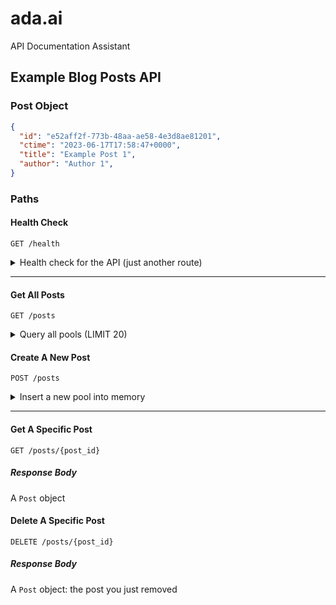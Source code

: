 # ada.ai
API Documentation Assistant


## Example Blog Posts API

### Post Object

```json
{
  "id": "e52aff2f-773b-48aa-ae58-4e3d8ae81201",
  "ctime": "2023-06-17T17:58:47+0000",
  "title": "Example Post 1",
  "author": "Author 1",
}
```

### Paths

#### Health Check

`GET /health`

<details>

<summary>Health check for the API (just another route)</summary>

##### Response

```json
{
    "status": "healthy"
}
```

</details>

<hr>

#### Get All Posts

`GET /posts`

<details>

<summary>Query all pools (LIMIT 20)</summary>

##### Query Strings

| Field | Type | Description | Restrictions |
| :---: | :--: | :---------- | :------: |
| `page` | `int` | The page you want | `Required` |
| `page_size` | `int` | The size of each page | `5 <= page_size <= 35`, `Required` |

##### Response

```json
{
    "metadata": {
        "page": 0,
        "page_size": 20
    },
    "posts": [
        <list of post objects>
    ]
}
```

</details>

#### Create A New Post

`POST /posts`

<details>

<summary>Insert a new pool into memory</summary>

##### Request Body

```json
{
    "title": "Example Post 2",
    "author": "Author 2"
}
```

> NOTE: You will get back a full `Post` object as a response

##### Response Body

A `Post` object

</details>

<hr>

#### Get A Specific Post

`GET /posts/{post_id}`

##### Response Body

A `Post` object

#### Delete A Specific Post

`DELETE /posts/{post_id}`

##### Response Body

A `Post` object: the post you just removed
